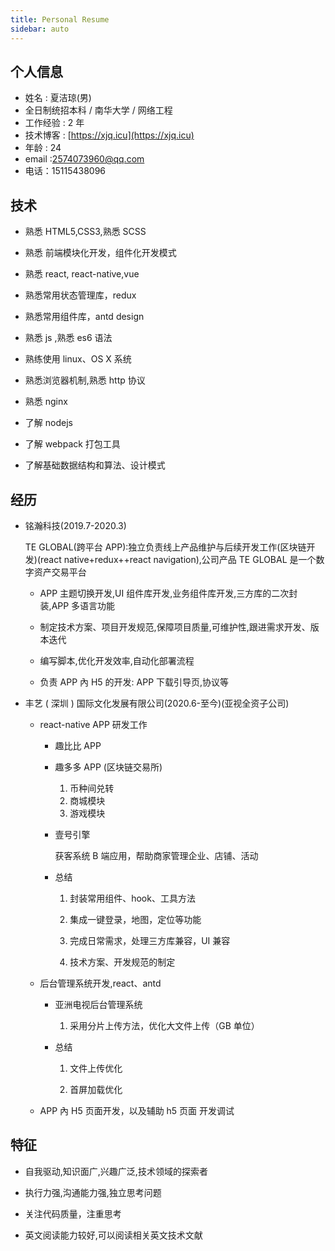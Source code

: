 ```yaml
---
title: Personal Resume
sidebar: auto
---
```


## 个人信息

- 姓名 : 夏洁琼(男)
- 全日制统招本科 / 南华大学 / 网络工程
- 工作经验 : 2 年
- 技术博客 : [https://xjq.icu](https://xjq.icu)
- 年龄 : 24
- email :2574073960@qq.com
- 电话：15115438096

## 技术

- 熟悉 HTML5,CSS3,熟悉 SCSS

- 熟悉 前端模块化开发，组件化开发模式

- 熟悉 react, react-native,vue

- 熟悉常用状态管理库，redux

- 熟悉常用组件库，antd design

- 熟悉 js ,熟悉 es6 语法

- 熟练使用 linux、OS X 系统

- 熟悉浏览器机制,熟悉 http 协议

- 熟悉 nginx

- 了解 nodejs

- 了解 webpack 打包工具

- 了解基础数据结构和算法、设计模式

## 经历

- 铭瀚科技(2019.7-2020.3)

  TE GLOBAL(跨平台 APP):独立负责线上产品维护与后续开发工作(区块链开发)(react native+redux++react navigation),公司产品 TE GLOBAL 是一个数字资产交易平台

  - APP 主题切换开发,UI 组件库开发,业务组件库开发,三方库的二次封装,APP 多语言功能

  - 制定技术方案、项目开发规范,保障项目质量,可维护性,跟进需求开发、版本迭代

  - 编写脚本,优化开发效率,自动化部署流程

  - 负责 APP 內 H5 的开发: APP 下载引导页,协议等

- 丰艺 ( 深圳 ) 国际文化发展有限公司(2020.6-至今)(亚视全资子公司)

  - react-native APP 研发工作

    - 趣比比 APP

    - 趣多多 APP (区块链交易所)

      1. 币种间兑转
      2. 商城模块
      3. 游戏模块

    - 壹号引擎

      获客系统 B 端应用，帮助商家管理企业、店铺、活动

    - 总结

      1. 封装常用组件、hook、工具方法

      2. 集成一键登录，地图，定位等功能

      3. 完成日常需求，处理三方库兼容，UI 兼容

      4. 技术方案、开发规范的制定

  - 后台管理系统开发,react、antd

    - 亚洲电视后台管理系统

      1. 采用分片上传方法，优化大文件上传（GB 单位）

    - 总结

      1. 文件上传优化

      2. 首屏加载优化

  - APP 內 H5 页面开发，以及辅助 h5 页面 开发调试

## 特征

- 自我驱动,知识面广,兴趣广泛,技术领域的探索者

- 执行力强,沟通能力强,独立思考问题

- 关注代码质量，注重思考

- 英文阅读能力较好,可以阅读相关英文技术文献
